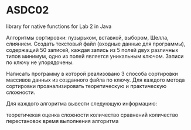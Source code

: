 # ASDC02
library for native functions for Lab 2 in Java

Алгоритмы сортировки: пузырьком, вставкой, выбором, Шелла, слиянием.
Создать текстовый файл (входные данные для программы), содержащий 50 записей, каждая запись из 5 полей двух различных типов минимум, одно из полей является уникальным ключом. Записи по ключу не упорядочены.

Написать программу в которой реализовано 3 способа сортировки массивов данных из созданного файла по ключу. Для каждого метода сортировки проанализировать теоретическую и практическую сложности.

Для каждого алгоритма вывести следующую информацию:

теоретичекая оценка сложности
количество сравнений
количество перестановок
время выполнения алгоритма
